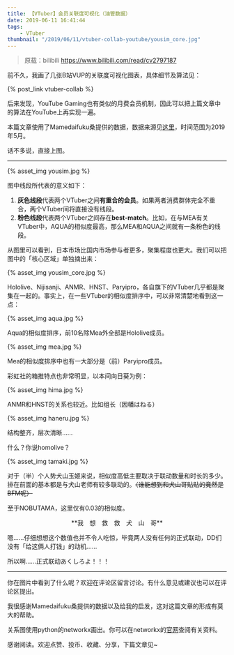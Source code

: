 ```yaml
---
title: 【VTuber】会员关联度可视化（油管数据）
date: 2019-06-11 16:41:44
tags:
    - VTuber
thumbnail: "/2019/06/11/vtuber-collab-youtube/yousim_core.jpg"
---
```


> 原载：bilibili https://www.bilibili.com/read/cv2797187

前不久，我画了几张B站VUP的关联度可视化图表，具体细节及算法见：

{% post_link vtuber-collab %}

后来发现，YouTube Gaming也有类似的月费会员机制，因此可以把上篇文章中的算法在YouTube上再实现一遍。

本篇文章使用了Mamedaifuku桑提供的数据，数据来源见[这里](http://mamedaifuku.sakura.ne.jp/live_stream/html/index.html)，时间范围为2019年5月。

话不多说，直接上图。

---

{% asset_img yousim.jpg %}

图中线段所代表的意义如下：

1. **灰色线段**代表两个VTuber之间**有重合的会员**。如果两者消费群体完全不重合，两个VTuber间将直接没有线段。
2. **粉色线段**代表两个VTuber之间存在**best-match**。比如，在与MEA有关VTuber中，AQUA的相似度最高，那么MEA和AQUA之间就有一条粉色的线段。

从图里可以看到，日本市场比国内市场参与者更多，聚集程度也更大。我们可以把图中的「核心区域」单独摘出来：

{% asset_img yousim_core.jpg %}

Hololive、Nijisanji、ANMR、HNST、Paryipro，各自旗下的VTuber几乎都是聚集在一起的。事实上，在一些VTuber的相似度排序中，可以非常清楚地看到这一点：

{% asset_img aqua.jpg %}

Aqua的相似度排序，前10名除Mea外全部是Hololive成员。

{% asset_img mea.jpg %}

Mea的相似度排序中也有一大部分是（前）Paryipro成员。

彩虹社的箱推特点也非常明显，以本间向日葵为例：

{% asset_img hima.jpg %}

ANMR和HNST的关系也较近。比如组长（因幡はねる）

{% asset_img haneru.jpg %}

结构整齐，层次清晰……

什么？你说homolive？

{% asset_img tamaki.jpg %}


对于（半）个人势犬山玉姬来说，相似度高低主要取决于联动数量和时长的多少。排在前面的基本都是与犬山老师有较多联动的。~~（谁能想到和犬山哥贴贴的竟然是BFM呢）~~

至于NOBUTAMA，这里仅有0.03的相似度。

<p style="text-align:center">**我　想　救　救　犬　山　哥**</p>

嗯……仔细想想这个数值也并不令人吃惊，毕竟两人没有任何的正式联动，DD们没有「给这俩人打钱」的动机……

所以啊……正式联动あくしろよ！！！

---

你在图片中看到了什么呢？欢迎在评论区留言讨论。有什么意见或建议也可以在评论区提出。

我很感谢Mamedaifuku桑提供的数据以及给我的启发，这对这篇文章的形成有莫大的帮助。

关系图使用python的networkx画出。你可以在networkx的[官网](https://networkx.github.io/)查阅有关资料。

感谢阅读。欢迎点赞、投币、收藏、分享，下篇文章见~


